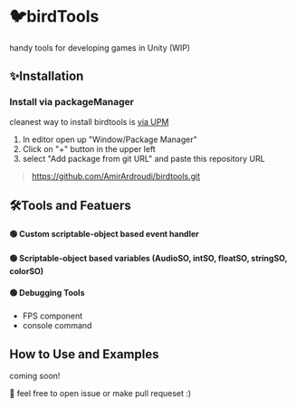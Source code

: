 # 🐦birdTools 
 handy tools for developing games in Unity (WIP)
 
## ✨Installation 
 ### Install via packageManager
  cleanest way to install birdtools is [via UPM](https://docs.unity3d.com/Manual/upm-ui-giturl.html)

  1. In editor open up "Window/Package Manager"
  2. Click on "+" button in the upper left
  3. select "Add package from git URL" and paste this repository URL 
  >  https://github.com/AmirArdroudi/birdtools.git

## 🛠Tools and Featuers
#### 🟢 Custom scriptable-object based event handler

#### 🟢 Scriptable-object based variables (AudioSO, intSO, floatSO, stringSO, colorSO)

#### 🟢 Debugging Tools
   - FPS component
   - console command
## How to Use and Examples 
coming soon!

🐞 feel free to open issue or make pull requeset :)
